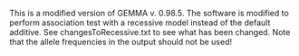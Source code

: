 This is a modified version of GEMMA v. 0.98.5. The software is modified to perform association test with a recessive model instead of the default additive. See changesToRecessive.txt to see what has been changed. Note that the allele frequencies in the output should not be used!
